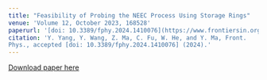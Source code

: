 ```yaml
---
title: "Feasibility of Probing the NEEC Process Using Storage Rings"
venue: 'Volume 12, October 2023, 168528'
paperurl: '[doi: 10.3389/fphy.2024.1410076](https://www.frontiersin.org/journals/physics/articles/10.3389/fphy.2024.1410076/)'
citation: 'Y. Yang, Y. Wang, Z. Ma, C. Fu, W. He, and Y. Ma, Front.
Phys., accepted [doi: 10.3389/fphy.2024.1410076] (2024).'
---
```

[Download paper here](https://doi.org/10.1016/j.nima.2023.168528)
